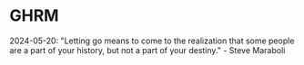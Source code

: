 # GHRM

2024-05-20: "Letting go means to come to the realization that some people are a part of your history, but not a part of your destiny." - Steve Maraboli